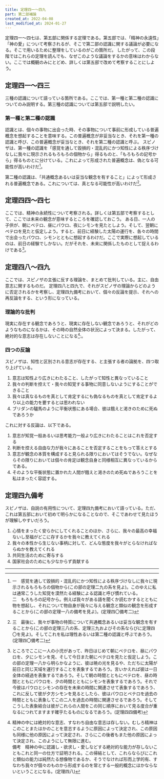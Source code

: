 ```yaml
---
title: 定理四一～四九
part: 第二部補論
created_at: 2022-04-08
last_modified_at: 2024-01-27
---
```

定理四一～四七は、第五部に関係する定理である。第五部では、「精神の永遠性」「神の愛」について考察されるが、そこで第二部の認識に関する議論が必要になる。そこで用いるために整理をしているのがこの箇所だ。
したがって、この段階ではこれらの定理を読んでも、なぜこのような議論をするかの意味はわからない。ここでは概観のみにとどめ、詳しくは第五部で改めて考察することにしよう。

## 定理四一～四三

三種の認識について語っている箇所である。ここでは、第一種と第二種の認識についてのみ説明する。第三種の認識については第五部で説明したい。

### 第一種と第二種の認識

認識とは、個々の事物に出会った時、その事物について事前に形成している普遍概念を想起することを意味する。この普遍概念が非妥当なとき、それを第一種の認識と呼び、この普遍概念が妥当なとき、それを第二種の認識と呼ぶ。
スピノザは、第一種の認識を「感覚を通して毀損的・混乱的にかつ知性による秩序づけなしに我々に現示されるもろもろの個物から」得るものと、「もろもろの記号から」得るものとに分けている。これによって形成された普遍概念は、偽となる可能性が高いわけだ[^ref1]。

[^ref1]:一　感覚を通して毀損的・混乱的にかつ知性による秩序づけなしに我々に現示されるもろもろの個物から(この部の定理二九の系を見よ)。このゆえに私は通常こうした知覚を漠然たる経験による認識と呼び慣れている。<br>
    二　もろもろの記号から。例えば我々がある語を聞くか読むかするとともに物を想起し、それについて物自身が我々に与える観念と類似の観念を形成することから(この部の定理一八の備考を見よ)。(定理四〇備考二)

第二種の認識は、「共通概念あるいは妥当な観念を有すること」によって形成される普遍概念である。これについては、真となる可能性が高いわけだ[^ref2]。

[^ref2]:三　最後に、我々が事物の特質について共通概念あるいは妥当な観念を有することから(この部の定理三八の系、定理三九およびその系ならびに定理四〇を見よ)。そしてこれを私は理性あるいは第二種の認識と呼ぶであろう。(定理四〇備考二)

## 定理四四～四七

ここでは、精神の永続性について考察される。詳しくは第五部で考察するとして、ここでは未来の観念が意味するところを確認しておこう。
ある日、一人の子供が、朝にペテロ、昼にパウロ、夜にシモンを見たとしよう。そして、翌朝にペテロを見たと仮定しよう。すると、前日に経験した太陽の運行を、各々の時間で出会ったパウロ、シモンとともに想起するわけだ。ここで実際に想起しているのは、前日の経験でしかない。だがそれを、未来に関係したものとして捉えるわけである[^ref3]。

[^ref3]:ところでここに一人の小児があって、昨日はじめて朝にペテロを、昼にパウロを、夕にシモンを見、そして今日また朝にペテロを見たと仮定しよう。この部の定理一八から明らかなように、彼は暁の光を見るや、ただちに太陽が前日と同じ天域を運行することを表象するであろう。言いかえれば彼は一日全体の経過を表象するであろう。そして朝の時間とともにペテロを、昼の時間とともにパウロを、夕の時間とともにシモンを表象するであろう。それで今彼はパウロとシモンの存在を未来の時間に関連させて表象するであろう、これに反して彼が夕方シモンを見るとしたら、彼はパウロとペテロを過去の時間とともに表象してこの二人を過去の時間に関連させるであろう。そしてこうした表象結合は彼がこれらの人間をこの同じ順序において見る度合が重なるにつれてますます確乎たるものになるであろう。(定理四四備考)

## 定理四八～四九

ここでは、スピノザの主張に反する理論を、まとめて批判している。主に、自由意志に関するものだ。
定理四八と四九で、それがスピノザの理論からどのように否定されるかを考察し、定理四九備考において、個々の反論を提示、それへの再反論をする、という形になっている。

### 理論的な批判

現実に存在する観念であろうと、現実に存在しない観念であろうと、それがどのようなものになるかは、その時の自然全体の状況によって決まる。したがって、絶対的な意志は存在しないことになる[^ref4]:。

[^ref4]:精神の中には絶対的な意志、すなわち自由な意志は存しない。むしろ精神はこのことまたはかのことを意志するように原因によって決定され、この原因も同様に他の原因によって決定され、さらにこの後者もまた他の原因によって決定され、このようにして無限に進む。<br>
    備考　精神の中に認識し・欲求し・愛しなどする絶対的な能力が存しないこともこれと同一の仕方で証明される。この帰結として、これらならびにこれと類似の能力は純然たる想像物であるか、そうでなければ形而上学的有、すなわち我々が個々のものから形成するのを常とする一般的概念にほかならないということになる。(定理四八)

### 四つの反論

スピノザは、知性と区別される意志が存在する、と主張する者の論拠を、四つ取り上げている。

1. 意志は知性より広きにわたること、したがって知性と異なっていること
2. 我々の判断を控えて・我々の知覚する事物に同意しないようにすることができること
3. 我々は真なるものを真として肯定するにも偽なるものを真として肯定するより以上の能力を要するとは思われない
4. ブリダンの驢馬のように平衡状態にある場合、彼は餓えと渇きのために死ぬであろうか

これに対する反論は、以下である。

1. 意志が知覚一般あるいは思考能力一般より広きにわたることはこれを否定する
2. 判断を控える自由な力が我々にあることを否定することをもって答えとする
3. 意志が観念の本質を構成すると見られる限りにおいてはそうでない。なぜならその限りにおいては個々の肯定は観念自身と同様相互に異なっているからである。
4. そのような平衡状態に置かれた人間が餓えと渇きのため死ぬであろうことを私はまったく容認する。

## 定理四九備考

スピノザは、自説の有用性について、定理四九備考において語っている。ただ、これは第五部において初めて明らかになることなので、そこであわせて見たほうが理解しやすいだろう。

1. 心情をまったく安らかにしてくれることのほか、さらに、我々の最高の幸福ないし至福がどこに存するかを我々に教えてくれる
2. 我々の本性から生じない事柄に対して、どんな態度を我々がとらなければならぬかを教えてくれる
3. 共同生活のために寄与する
4. 国家社会のためにも少なからず貢献する

---